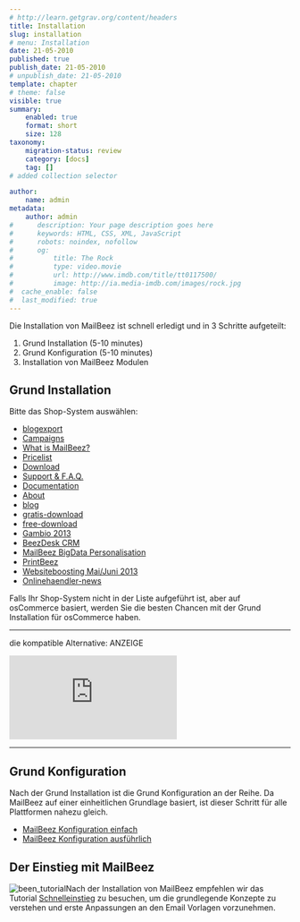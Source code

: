 ```yaml
---
# http://learn.getgrav.org/content/headers
title: Installation
slug: installation
# menu: Installation
date: 21-05-2010
published: true
publish_date: 21-05-2010
# unpublish_date: 21-05-2010
template: chapter
# theme: false
visible: true
summary:
    enabled: true
    format: short
    size: 128
taxonomy:
    migration-status: review
    category: [docs]
    tag: []
# added collection selector

author:
    name: admin
metadata:
    author: admin
#      description: Your page description goes here
#      keywords: HTML, CSS, XML, JavaScript
#      robots: noindex, nofollow
#      og:
#          title: The Rock
#          type: video.movie
#          url: http://www.imdb.com/title/tt0117500/
#          image: http://ia.media-imdb.com/images/rock.jpg
#  cache_enable: false
#  last_modified: true
---
```


Die Installation von MailBeez ist schnell erledigt und in 3 Schritte aufgeteilt:

1. Grund Installation (5-10 minutes)
2. Grund Konfiguration (5-10 minutes)
3. Installation von MailBeez Modulen

## Grund Installation

Bitte das Shop-System auswählen:

- [blogexport](http://localhost/wordpress_mailbeez_EOL/blogexport/)
- [Campaigns](http://localhost/wordpress_mailbeez_EOL/campaign/)
- [What is MailBeez?](http://localhost/wordpress_mailbeez_EOL/what-is-mailbeez/)
- [Pricelist](http://localhost/wordpress_mailbeez_EOL/pricelist/)
- [Download](http://localhost/wordpress_mailbeez_EOL/download/)
- [Support & F.A.Q.](http://localhost/wordpress_mailbeez_EOL/support/)
- [Documentation](http://localhost/wordpress_mailbeez_EOL/documentation/)
- [About](http://localhost/wordpress_mailbeez_EOL/about/)
- [blog](http://localhost/wordpress_mailbeez_EOL/blog/)
- [gratis-download](http://localhost/wordpress_mailbeez_EOL/gratis-download/)
- [free-download](http://localhost/wordpress_mailbeez_EOL/free-download/)
- [Gambio 2013](http://localhost/wordpress_mailbeez_EOL/gambio-admin-news/)
- [BeezDesk CRM](http://localhost/wordpress_mailbeez_EOL/beezdesk/)
- [MailBeez BigData Personalisation](http://localhost/wordpress_mailbeez_EOL/bigdata/)
- [PrintBeez](http://localhost/wordpress_mailbeez_EOL/printbeez/)
- [Websiteboosting Mai/Juni 2013](http://localhost/wordpress_mailbeez_EOL/websiteboosting/)
- [Onlinehaendler-news](http://localhost/wordpress_mailbeez_EOL/onlinehaendler-news/)

Falls Ihr Shop-System nicht in der Liste aufgeführt ist, aber auf osCommerce basiert, werden Sie die besten Chancen mit der Grund Installation für osCommerce haben.

- - - - - -

die kompatible Alternative: ANZEIGE   
  
[![commerce:seo Die Onlineshop Software](https://www.commerce-seo.de/partnerportal/view.php?partnerid=cf001&bannerid=26 "commerce:seo Die Onlineshop Software")](https://www.commerce-seo.de/partnerportal/partnerdoor.php?partnerid=cf001&bannerid=26)

- - - - - -

## Grund Konfiguration

Nach der Grund Installation ist die Grund Konfiguration an der Reihe. Da MailBeez auf einer einheitlichen Grundlage basiert, ist dieser Schritt für alle Plattformen nahezu gleich.

- [MailBeez Konfiguration einfach](http://www.mailbeez.de/dokumentation/tutorials/mailbeez-konfiguration-einfach/)
- [MailBeez Konfiguration ausführlich](http://www.mailbeez.de/dokumentation/tutorials/mailbeez-konfiguration-ausfuehrlich/)

## Der Einstieg mit MailBeez

![](http://www.mailbeez.com/wp-content/uploads/2010/11/been_tutorial.png "been_tutorial")Nach der Installation von MailBeez empfehlen wir das Tutorial [Schnelleinstieg](http://www.mailbeez.de/dokumentation/tutorials/schnelleinstieg/) zu besuchen, um die grundlegende Konzepte zu verstehen und erste Anpassungen an den Email Vorlagen vorzunehmen.
